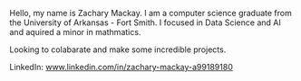 Hello, my name is Zachary Mackay. I am a computer science graduate from the University of Arkansas - Fort Smith. I focused in Data Science and AI and aquired a minor in mathmatics.

Looking to colabarate and make some incredible projects. 


LinkedIn: www.linkedin.com/in/zachary-mackay-a99189180
